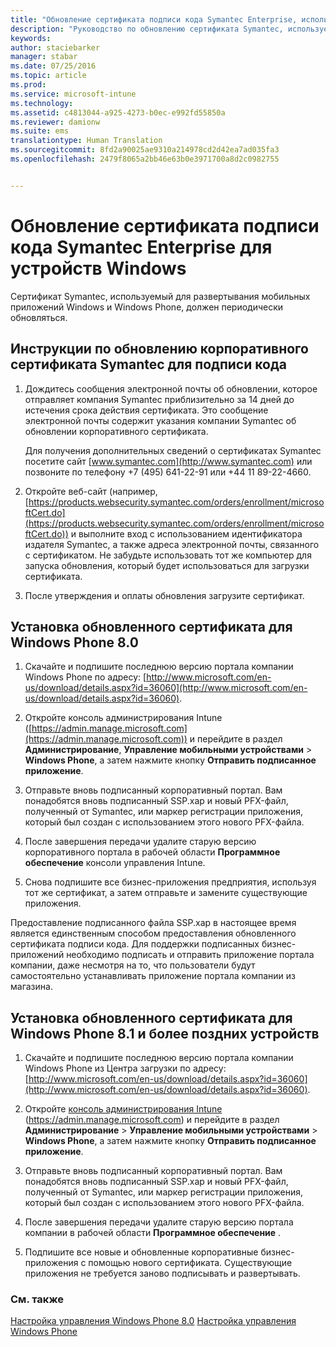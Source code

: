 ```yaml
---
title: "Обновление сертификата подписи кода Symantec Enterprise, используемого с Intune | Microsoft Intune"
description: "Руководство по обновлению сертификата Symantec, используемого для управления определенными мобильными устройствами с Windows и Windows Phone."
keywords: 
author: staciebarker
manager: stabar
ms.date: 07/25/2016
ms.topic: article
ms.prod: 
ms.service: microsoft-intune
ms.technology: 
ms.assetid: c4813044-a925-4273-b0ec-e992fd55850a
ms.reviewer: damionw
ms.suite: ems
translationtype: Human Translation
ms.sourcegitcommit: 8fd2a90025ae9310a214978cd2d42ea7ad035fa3
ms.openlocfilehash: 2479f8065a2bb46e63b0e3971700a8d2c0982755


---
```


# <a name="renew-a-symantec-enterprise-codesigning-certificate-for-windows-devices"></a>Обновление сертификата подписи кода Symantec Enterprise для устройств Windows

Сертификат Symantec, используемый для развертывания мобильных приложений Windows и Windows Phone, должен периодически обновляться.

## <a name="how-to-renew-the-symantec-enterprise-codesigning-certificate"></a>Инструкции по обновлению корпоративного сертификата Symantec для подписи кода

1.  Дождитесь сообщения электронной почты об обновлении, которое отправляет компания Symantec приблизительно за 14 дней до истечения срока действия сертификата. Это сообщение электронной почты содержит указания компании Symantec об обновлении корпоративного сертификата.

    Для получения дополнительных сведений о сертификатах Symantec посетите сайт [www.symantec.com](http://www.symantec.com) или позвоните по телефону +7 (495) 641-22-91 или +44 11 89-22-4660.

2.  Откройте веб-сайт (например, [https://products.websecurity.symantec.com/orders/enrollment/microsoftCert.do](https://products.websecurity.symantec.com/orders/enrollment/microsoftCert.do)) и выполните вход с использованием идентификатора издателя Symantec, а также адреса электронной почты, связанного с сертификатом. Не забудьте использовать тот же компьютер для запуска обновления, который будет использоваться для загрузки сертификата.

3.  После утверждения и оплаты обновления загрузите сертификат.

## <a name="how-to-install-the-updated-certificate-for-windows-phone-80"></a>Установка обновленного сертификата для Windows Phone 8.0

1.  Скачайте и подпишите последнюю версию портала компании Windows Phone по адресу: [http://www.microsoft.com/en-us/download/details.aspx?id=36060](http://www.microsoft.com/en-us/download/details.aspx?id=36060).

2.  Откройте консоль администрирования Intune ([https://admin.manage.microsoft.com](https://admin.manage.microsoft.com)) и перейдите в раздел **Администрирование**, **Управление мобильными устройствами** &gt; **Windows Phone**, а затем нажмите кнопку **Отправить подписанное приложение**.

3.  Отправьте вновь подписанный корпоративный портал. Вам понадобятся вновь подписанный SSP.xap и новый PFX-файл, полученный от Symantec, или маркер регистрации приложения, который был создан с использованием этого нового PFX-файла.

4.  После завершения передачи удалите старую версию корпоративного портала в рабочей области **Программное обеспечение** консоли управления Intune.

5.  Снова подпишите все бизнес-приложения предприятия, используя тот же сертификат, а затем отправьте и замените существующие приложения.

Предоставление подписанного файла SSP.xap в настоящее время является единственным способом предоставления обновленного сертификата подписи кода. Для поддержки подписанных бизнес-приложений необходимо подписать и отправить приложение портала компании, даже несмотря на то, что пользователи будут самостоятельно устанавливать приложение портала компании из магазина.

## <a name="how-to-install-the-updated-certificate-for-windows-phone-81-and-later-devices"></a>Установка обновленного сертификата для Windows Phone 8.1 и более поздних устройств

1.  Скачайте и подпишите последнюю версию портала компании Windows Phone из Центра загрузки по адресу: [http://www.microsoft.com/en-us/download/details.aspx?id=36060](http://www.microsoft.com/en-us/download/details.aspx?id=36060).

2.  Откройте [консоль администрирования Intune](https://admin.manage.microsoft.com) (https://admin.manage.microsoft.com) и перейдите в раздел **Администрирование** &gt; **Управление мобильными устройствами** &gt; **Windows Phone**, а затем нажмите кнопку **Отправить подписанное приложение**.

3.  Отправьте вновь подписанный корпоративный портал. Вам понадобятся вновь подписанный SSP.xap и новый PFX-файл, полученный от Symantec, или маркер регистрации приложения, который был создан с использованием этого нового PFX-файла.

4.  После завершения передачи удалите старую версию портала компании в рабочей области **Программное обеспечение**  .

5.  Подпишите все новые и обновленные корпоративные бизнес-приложения с помощью нового сертификата. Существующие приложения не требуется заново подписывать и развертывать.


### <a name="see-also"></a>См. также
[Настройка управления Windows Phone 8.0](set-up-windows-phone-8.0-management-with-microsoft-intune.md)
[Настройка управления Windows Phone](set-up-windows-phone-management-with-microsoft-intune.md)



<!--HONumber=Oct16_HO4-->


